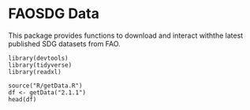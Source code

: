# FAOSDG Data

This package provides functions to download and interact withthe latest published SDG datasets from FAO. 
```{r, messages = FALSE}
library(devtools)
library(tidyverse)
library(readxl)

source("R/getData.R")
df <- getData("2.1.1")
head(df)

```
